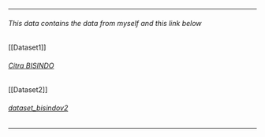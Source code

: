 ----
###### This data contains the data from myself and this link below

[[Dataset1]]
###### [Citra BISINDO](https://www.kaggle.com/datasets/achmadnoer/alfabet-bisindo)
[[Dataset2]]

###### [dataset_bisindov2](https://www.kaggle.com/datasets/yunitayupratiwi/bisindo-dataset)

---
